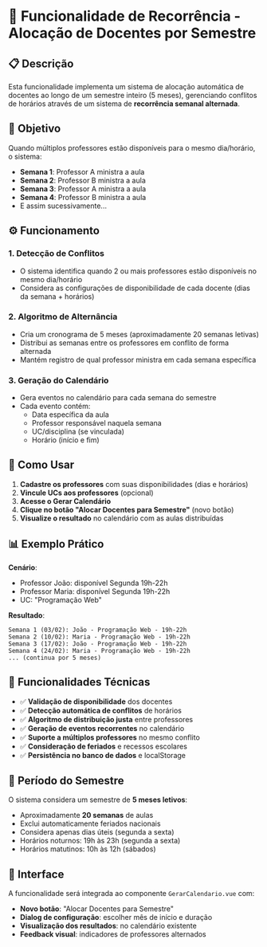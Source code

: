 # 🔄 Funcionalidade de Recorrência - Alocação de Docentes por Semestre

## 📋 Descrição

Esta funcionalidade implementa um sistema de alocação automática de docentes ao longo de um semestre inteiro (5 meses), gerenciando conflitos de horários através de um sistema de **recorrência semanal alternada**.

## 🎯 Objetivo

Quando múltiplos professores estão disponíveis para o mesmo dia/horário, o sistema:
- **Semana 1**: Professor A ministra a aula
- **Semana 2**: Professor B ministra a aula  
- **Semana 3**: Professor A ministra a aula
- **Semana 4**: Professor B ministra a aula
- E assim sucessivamente...

## ⚙️ Funcionamento

### 1. **Detecção de Conflitos**
- O sistema identifica quando 2 ou mais professores estão disponíveis no mesmo dia/horário
- Considera as configurações de disponibilidade de cada docente (dias da semana + horários)

### 2. **Algoritmo de Alternância**
- Cria um cronograma de 5 meses (aproximadamente 20 semanas letivas)
- Distribui as semanas entre os professores em conflito de forma alternada
- Mantém registro de qual professor ministra em cada semana específica

### 3. **Geração do Calendário**
- Gera eventos no calendário para cada semana do semestre
- Cada evento contém:
  - Data específica da aula
  - Professor responsável naquela semana
  - UC/disciplina (se vinculada)
  - Horário (início e fim)

## 🚀 Como Usar

1. **Cadastre os professores** com suas disponibilidades (dias e horários)
2. **Vincule UCs aos professores** (opcional)
3. **Acesse o Gerar Calendário** 
4. **Clique no botão "Alocar Docentes para Semestre"** (novo botão)
5. **Visualize o resultado** no calendário com as aulas distribuídas

## 📊 Exemplo Prático

**Cenário**: 
- Professor João: disponível Segunda 19h-22h
- Professor Maria: disponível Segunda 19h-22h  
- UC: "Programação Web"

**Resultado**:
```
Semana 1 (03/02): João - Programação Web - 19h-22h
Semana 2 (10/02): Maria - Programação Web - 19h-22h  
Semana 3 (17/02): João - Programação Web - 19h-22h
Semana 4 (24/02): Maria - Programação Web - 19h-22h
... (continua por 5 meses)
```

## 🔧 Funcionalidades Técnicas

- ✅ **Validação de disponibilidade** dos docentes
- ✅ **Detecção automática de conflitos** de horários  
- ✅ **Algoritmo de distribuição justa** entre professores
- ✅ **Geração de eventos recorrentes** no calendário
- ✅ **Suporte a múltiplos professores** no mesmo conflito
- ✅ **Consideração de feriados** e recessos escolares
- ✅ **Persistência no banco de dados** e localStorage

## 📅 Período do Semestre

O sistema considera um semestre de **5 meses letivos**:
- Aproximadamente **20 semanas** de aulas
- Exclui automaticamente feriados nacionais
- Considera apenas dias úteis (segunda a sexta)
- Horários noturnos: 19h às 23h (segunda a sexta)
- Horários matutinos: 10h às 12h (sábados)

## 🎨 Interface

A funcionalidade será integrada ao componente `GerarCalendario.vue` com:
- **Novo botão**: "Alocar Docentes para Semestre"
- **Dialog de configuração**: escolher mês de início e duração
- **Visualização dos resultados**: no calendário existente
- **Feedback visual**: indicadores de professores alternados
